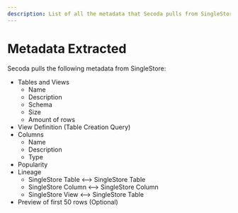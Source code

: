 ```yaml
---
description: List of all the metadata that Secoda pulls from SingleStore
---
```


# Metadata Extracted

Secoda pulls the following metadata from SingleStore:

* Tables and Views
  * Name
  * Description
  * Schema
  * Size
  * Amount of rows
* View Definition (Table Creation Query)
* Columns
  * Name
  * Description
  * Type
* Popularity
* Lineage
  * SingleStore Table <--> SingleStore Table
  * SingleStore Column <--> SingleStore Column
  * SingleStore View <--> SingleStore Table
* Preview of first 50 rows (Optional)
